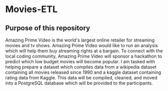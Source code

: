 # Movies-ETL

## Purpose of this repository
Amazing Prime Video is the world's largest online retailer for streaming movies and tv shows. Amazing Prime Video would like to run an analysis which will help them buy streaming rights at a bargain. To connect with the local coding community, Amazing Prime Video will sponsor a hackathon to predict which low budget movies will become popular.
I am tasked with helping prepare a dataset which compiles data from a wikipedia dataset containing all movies released since 1990 and a kaggle dataset containing rating data from Kaggle. This data will be compiled, cleaned, and moved into a PostgreSQL database which will be provided to the participants. 
